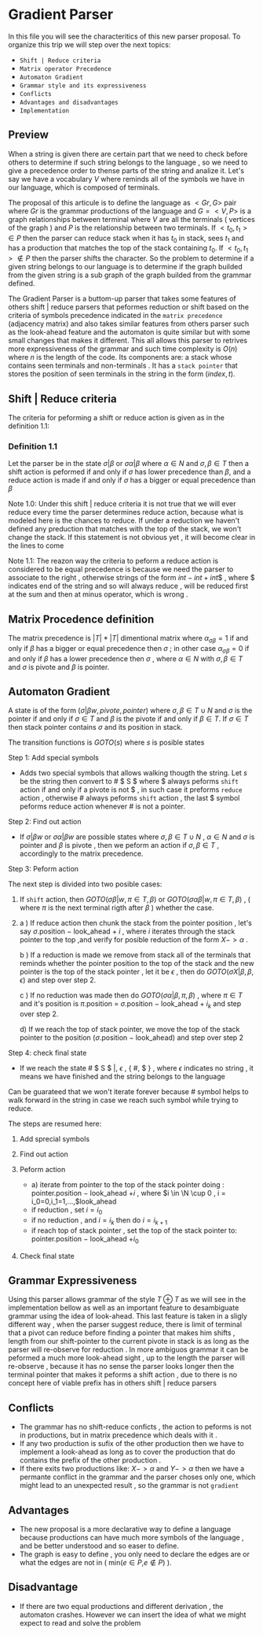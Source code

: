 # Gradient Parser

In this file you will see the characteritics of this new parser proposal. To organize this trip we will step over the next topics:

- `Shift | Reduce criteria`
- `Matrix operator Precedence`
- `Automaton Gradient`
- `Grammar style and its expressiveness`
- `Conflicts`
- `Advantages and disadvantages`
- `Implementation`

## Preview

When a string is given there are certain part that we need to check before others to determine if such string belongs to the language , so we need to give a precedence order to thense parts of the string and analize it. Let's say we have a vocabulary $V$ where reminds all of the symbols we have in our language, which is composed of terminals. 

The proposal of this articule is to define the language as $<Gr,G>$ pair where $Gr$ is the grammar productions of the language and $G =<V,P>$ is a graph relationships between terminal where  $V$ are all the terminals ( vertices of the graph ) and $P$ is the relationship between two terminals. If $<t_0,t_1> \in P$ then the parser can reduce stack when it has $t_0$ in stack, sees $t_1$ and has a production that matches the top of the stack containing $t_0$. If $<t_0,t_1> \notin P$ then the parser shifts the character. So the problem to determine if a given string belongs to our language is to determine if the graph builded from the given string is a sub graph of the graph builded from the grammar defined. 

The Gradient Parser is a buttom-up parser that takes some features of others shift | reduce parsers that peformes reduction or shift based on the criteria of symbols precedence indicated in the `matrix precedence` (adjacency matrix) and also takes similar features from others parser such as the look-ahead feature and the automaton is quite similar but with some small changes that makes it different. This all allows this parser to retrives more expressiveness of the grammar and such time complexity is $O(n)$ where $n$ is the length of the code. Its components are: a stack whose contains seen terminals and non-terminals . It has a `stack pointer` that stores the position of seen terminals in the string in the form $( index , t )$.

## Shift | Reduce criteria

The criteria for peforming a shift or reduce action is given as in the definition 1.1:

### Definition 1.1

Let the parser be in the state $\sigma|\beta$ or $\sigma\alpha|\beta$ where $\alpha \in N$ and $\sigma,\beta \in T$ then a shift action is peformed if and only if $\sigma$ has lower precedence than $\beta$, and a reduce action is made if and only if $\sigma$ has a bigger or equal precedence than $\beta$

Note 1.0: Under this shift | reduce criteria it is not true that we will ever reduce every time the parser determines reduce action, because what is modeled here is the chances to reduce. If under a reduction we haven't defined any preduction that matches with the top of the stack, we won't change the stack. If this statement is not obvious yet , it will become clear in the lines to come

Note 1.1: The reazon way the criteria to peform a reduce action is considered to be equal precedence is because we need the parser to associate to the right , otherwise strings of the form $int - int + int\$$ , where $\$$ indicates end of the string and so will always reduce , will be reduced first at the sum and then at minus operator, which is wrong .

## Matrix Procedence definition

The matrix precedence is $|T| * |T|$ dimentional matrix where $\alpha_{\sigma \beta} = 1$ if and only if $\beta$  has a bigger or equal precedence then $\sigma$  $;$ in other case $\alpha_{\sigma \beta} = 0$ if and only if $\beta$ has a lower precedence then $\sigma$ , where $\alpha \in N$ with  $\sigma,\beta \in T$ and $\sigma$ is pivote and $\beta$ is pointer.

## Automaton Gradient

A state is of the form $(\sigma|\beta w , pivote , pointer )$ where $\sigma,\beta \in T \cup N$ and $\sigma$ is the pointer if and only if $\sigma \in T$ and $\beta$ is the pivote if and only if $\beta \in T$. If $\sigma \in T$ then stack pointer contains $\sigma$ and its position in stack. 

The transition functions is $GOTO( s )$ where $s$ is posible states

Step 1: Add special symbols
- Adds two special symbols that allows walking thougth the string. Let $s$ be the string then convert to # $ S $ where $ always peforms `shift` action if and only if a pivote is not $ , in such case it preforms `reduce` action , otherwise # always peforms `shift` action , the last $\$$ symbol peforms reduce action whenever # is not a pointer.

Step 2: Find out action

-  If $\sigma|\beta w$ or $\sigma\alpha|\beta w$  are possible states where $\sigma,\beta \in T \cup N$ , $\alpha \in N$ and $\sigma$ is pointer and $\beta$ is pivote , then we peform an action if $\sigma,\beta \in T$ , accordingly to the matrix precedence.

Step 3: Peform action

The next step is divided into two posible cases:

   1. If `shift` action, then $GOTO(\sigma\beta|w, \pi \in T,\beta)$ or $GOTO(\sigma\alpha\beta|w , \pi \in T,\beta)$ , ( where $\pi$ is the next terminal rigth after $\beta$ ) whether the case.
 
   2. a ) If reduce action then chunk the stack from the pointer position , let's say $\sigma$.position $-$ look_ahead $+$ $i$ , where $i$ iterates through the stack pointer to the top ,and verify for posible reduction of the form $X -> \alpha$ .
        
        b ) If a reduction is made we remove  from stack all of the terminals that reminds whether the pointer position to the top of the stack and the new pointer is the top of the stack pointer , let it be $\epsilon$ , then do $GOTO(\sigma X|\beta , \beta ,\epsilon )$ and step over step 2. 
   
        c ) If no reduction was made then do $GOTO(\sigma \alpha|\beta , \pi , \beta)$ , where $\pi \in T$ and it's position is $\pi$.position = $\sigma$.position $-$ look_ahead $+$ $i_k$ and step over step 2.

        d) If we reach the top of stack pointer, we move the top of the stack pointer to the position ($\sigma$.position $-$ look_ahead) and step over step 2

Step 4: check final state

- If we reach the state # $ S $ |, $\epsilon$ , { #, $ } , where $\epsilon$ indicates no string  , it means  we have finished and the string belongs to the language

Can be guarateed that we won't iterate forever because # symbol helps to walk forward in the string in case we reach such symbol while trying to reduce.

The steps are resumed here:

 1. Add sprecial symbols
 2. Find out action
 3. Peform action
    - a) iterate from pointer to the top of the stack pointer doing :  pointer.position $-$ look_ahead $+i$ , where $i \in \N \cup 0 , i = i_0=0,i_1=1,...,$look_ahead
    - if reduction , set $i = i_0$
    - if no reduction , and $i=i_k$  then do $i=i_{k+1}$
    - if reach top of stack pointer , set the top of the stack pointer to: pointer.position $-$ look_ahead $+i_0$

 4. Check final state

## Grammar Expressiveness

Using this parser allows grammar of the style $T \oplus T$ as we will see in the implementation bellow as well as an important feature to desambiguate grammar using the idea of look-ahead. This last feature is taken in a sligly different way , when the parser suggest reduce, there is limit of terminal that a pivot can reduce before finding a pointer that makes him shifts , length from our shift-pointer to the current pivote in stack is as long as the parser will re-observe for reduction . In more ambiguos grammar it can be peformed a much more look-ahead sight , up to the length the parser will re-observe , because it has no sense the parser looks longer then the terminal pointer that makes it peforms a shift action , due to there is no concept here of viable prefix has in others shift | reduce parsers 

## Conflicts

- The grammar has no shift-reduce conficts , the action to peforms is not in productions, but in matrix precedence which deals with it . 
- If any two production is sufix of the other production then we have to implement a look-ahead as long as to cover the production that do contains the prefix of the other production .
- If there exits two productions like: $X ->\alpha$ and $Y ->\alpha$ then we have a permante conflict in the grammar and the parser choses only one, which might lead to an unexpected result , so the grammar is not `gradient`

## Advantages

   - The new proposal is a more declarative way to define a language because productions can have much more symbols of the language , and be better understood and so easer to define.
   - The graph is easy to define , you only need to declare the edges are or what the edges are not in ( min($e \in P$,$e \notin P$) ).
  
## Disadvantage

   - If there are two equal productions and different derivation , the automaton crashes. However we can insert the idea of what we might expect to read and solve the problem

